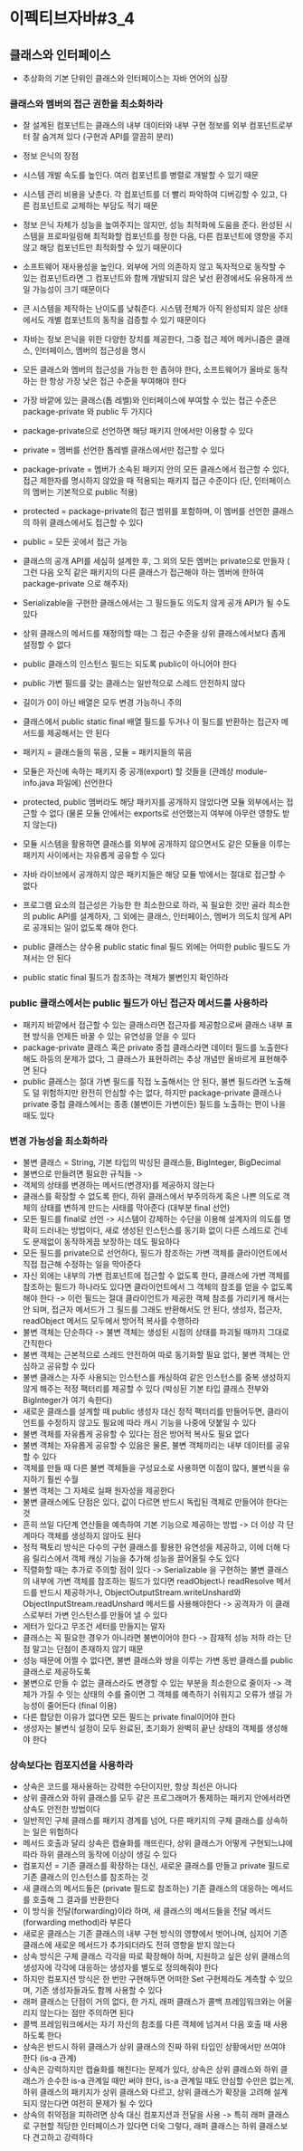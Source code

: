 # 이펙티브자바#3_4
## 클래스와 인터페이스
* 추상화의 기본 단위인 클래스와 인터페이스는 자바 언어의 심장

### 클래스와 멤버의 접근 권한을 최소화하라
* 잘 설계된 컴포넌트는 클래스의 내부 데이터와 내부 구현 정보를 외부 컴포넌트로부터 잘 숨겨져 있다 (구현과 API를 깔끔히 분리)

* 정보 은닉의 장점
* 시스템 개발 속도를 높인다. 여러 컴포넌트를 병렬로 개발할 수 있기 때문
* 시스템 관리 비용을 낮춘다. 각 컴포넌트를 더 빨리 파악하여 디버깅할 수 있고, 다른 컴포넌트로 교체하는 부담도 적기 때문
* 정보 은닉 자체가 성능을 높여주지는 않지만, 성능 최적화에 도움을 준다. 완성된 시스템을 프로파일링해 최적화할 컴포넌트를 정한 다음, 다른 컴포넌트에 영향을 주지 않고 해당 컴포넌트만 최적화할 수 있기 때문이다
* 소프트웨어 재사용성을 높인다. 외부에 거의 의존하지 않고 독자적으로 동작할 수 있는 컴포넌트라면 그 컴포넌트와 함께 개발되지 않은 낯선 환경에서도 유용하게 쓰일 가능성이 크기 때문이다
* 큰 시스템을 제작하는 난이도를 낮춰준다. 시스템 전체가 아직 완성되지 않은 상태에서도 개별 컴포넌트의 동작을 검증할 수 있기 때문이다

* 자바는 정보 은닉을 위한 다양한 장치를 제공한다, 그중 접근 제어 메커니즘은 클래스, 인터페이스, 멤버의 접근성을 명시
* 모든 클래스와 멤버의 접근성을 가능한 한 좁혀야 한다, 소프트웨어가 올바로 동작하는 한 항상 가장 낮은 접근 수준을 부여해야 한다
* 가장 바깥에 있는 클래스(톱 레벨)와 인터페이스에 부여할 수 있는 접근 수준은 package-private 와 public 두 가지다
* package-private으로 선언하면 해당 패키지 안에서만 이용할 수 있다
* private = 멤버를 선언한 톱레벨 클래스에서만 접근할 수 있다
* package-private = 멤버가 소속된 패키지 안의 모든 클래스에서 접근할 수 있다, 접근 제한자를 명시하지 않았을 때 적용되는 패키지 접근 수준이다 (단, 인터페이스의 멤버는 기본적으로 public 적용)
* protected = package-private의 접근 범위를 포함하며, 이 멤버를 선언한 클래스의 하위 클래스에서도 접근할 수 있다
* public = 모든 곳에서 접근 가능
* 클래스의 공개 API를 세심히 설계한 후, 그 외의 모든 멤버는 private으로 만들자 ( 그런 다음 오직 같은 패키지의 다른 클래스가 접근해야 하는 멤버에 한하여 package-private 으로 해주자)
* Serializable을 구현한 클래스에서는 그 필드들도 의도치 않게 공개 API가 될 수도 있다
* 상위 클래스의 메서드를 재정의할 때는 그 접근 수준을 상위 클래스에서보다 좁게 설정할 수 없다
* public 클래스의 인스턴스 필드는 되도록 public이 아니어야 한다
* public 가변 필드를 갖는 클래스는 일반적으로 스레드 안전하지 않다
* 길이가 0이 아닌 배열은 모두 변경 가능하니 주의
* 클래스에서 public static final 배열 필드를 두거나 이 필드를 반환하는 접근자 메서드를 제공해서는 안 된다
* 패키지 = 클래스들의 묶음 , 모듈 = 패키지들의 묶음
* 모듈은 자신에 속하는 패키지 중 공개(export) 할 것들을 (관례상 module-info.java 파일에) 선언한다
* protected, public 멤버라도 해당 패키지를 공개하지 않았다면 모듈 외부에서는 접근할 수 없다 (물론 모듈 안에서는 exports로 선언했는지 여부에 아무런 영향도 받지 않는다)
* 모듈 시스템을 활용하면 클래스를 외부에 공개하지 않으면서도 같은 모듈을 이루는 패키지 사이에서는 자유롭게 공유할 수 있다
* 자바 라이브에서 공개하지 않은 패키지들은 해당 모듈 밖에서는 절대로 접근할 수 없다

* 프로그램 요소의 접근성은 가능한 한 최소한으로 하라, 꼭 필요한 것만 골라 최소한의 public API를 설계하자, 그 외에는 클래스, 인터페이스, 멤버가 의도치 않게 API로 공개되는 일이 없도록 해야 한다.
* public 클래스는 상수용 public static final 필드 외에는 어떠한 public 필드도 가져서는 안 된다
* public static final 필드가 참조하는 객체가 불변인지 확인하라

### public 클래스에서는 public 필드가 아닌 접근자 메서드를 사용하라
* 패키지 바깥에서 접근할 수 있는 클래스라면 접근자를 제공함으로써 클래스 내부 표현 방식을 언제든 바꿀 수 있는 유연성을 얻을 수 있다
* package-private 클래스 혹은 private 중첩 클래스라면 데이터 필드를 노출한다 해도 하등의 문제가 없다, 그 클래스가 표현하려는 추상 개념만 올바르게 표현해주면 된다
* public 클래스는 절대 가변 필드를 직접 노출해서는 안 된다, 불변 필드라면 노출해도 덜 위험하지만 완전히 안심할 수는 없다, 하지만 package-private 클래스나 private 중첩 클래스에서는 종종 (불변이든 가변이든) 필드를 노출하는 편이 나을 때도 있다

### 변경 가능성을 최소화하라
* 불변 클래스 = String, 기본 타입의 박싱된 클래스들, BigInteger, BigDecimal
* 불변으로 만들려면 필요한 규칙들 ->
* 객체의 상태를 변경하는 메서드(변경자)를 제공하지 않는다
* 클래스를 확장할 수 없도록 한다, 하위 클래스에서 부주의하게 혹은 나쁜 의도로 객체의 상태를 변하게 만드는 사태를 막아준다 (대부분 final 선언)
* 모든 필드를 final로 선언 -> 시스템이 강제하는 수단을 이용해 설계자의 의도를 명확히 드러내는 방법이다, 새로 생성된 인스턴스를 동기화 없이 다른 스레드로 건네도 문제없이 동작하게끔 보장하는 데도 필요하다
* 모든 필드를 private으로 선언하다, 필드가 참조하는 가변 객체를 클라이언트에서 직접 접근해 수정하는 일을 막아준다
* 자신 외에는 내부의 가변 컴포넌트에 접근할 수 없도록 한다, 클래스에 가변 객체를 참조하는 필드가 하나라도 있다면 클라이언트에서 그 객체의 참조를 얻을 수 없도록 해야 한다 -> 이런 필드는 절대 클라이언트가 제공한 객체 참조를 가리키게 해서는 안 되며, 접근자 메서드가 그 필드를 그래도 반환해서도 안 된다, 생성자, 접근자, readObject 메서드 모두에서 방어적 복사를 수행하라
* 불변 객체는 단순하다 -> 불변 객체는 생성된 시점의 상태를 파괴될 때까지 그대로 간직한다
* 불변 객체는 근본적으로 스레드 안전하여 따로 동기화할 필요 없다, 불변 객체는 안심하고 공유할 수 있다
* 불변 클래스는 자주 사용되는 인스턴스를 캐싱하여 같은 인스턴스를 중복 생성하지 않게 해주는 적정 팩터리를 제공할 수 있다 (박싱된 기본 타입 클래스 전부와 BigInteger가 여기 속한다)
* 새로운 클래스를 설계할 때 public 생성자 대신 정적 팩터리를 만들어두면, 클라이언트를 수정하지 않고도 필요에 따라 캐시 기능을 나중에 덧붙일 수 있다
* 불변 객체를 자유롭게 공유할 수 있다는 점은 방어적 복사도 필요 없다
* 불변 객체는 자유롭게 공유할 수 있음은 물론, 불변 객체끼리는 내부 데이터를 공유 할 수 있다
* 객체를 만들 때 다른 불변 객체들을 구성요소로 사용하면 이점이 많다, 불변식을 유지하기 훨씬 수월
* 불변 객체는 그 자체로 실패 원자성을 제공한다
* 불변 클래스에도 단점은 있다, 값이 다르면 반드시 독립된 객체로 만들어야 한다는 것
* 흔히 쓰일 다단계 연산들을 예측하여 기본 기능으로 제공하는 방법 -> 더 이상 각 단계마다 객체를 생성하지 않아도 된다
* 정적 팩토리 방식은 다수의 구현 클래스를 활용한 유연성을 제공하고, 이에 더해 다음 릴리스에서 객체 캐싱 기능을 추가해 성능을 끌어올릴 수도 있다
* 직렬화할 때는 추가로 주의할 점이 있다 -> Serializable 을 구현하는 불변 클래스의 내부에 가변 객체를 참조하는 필드가 있다면 readObject나 readResolve 메서드를 반드시 제공하거나, ObjectOutputStream.writeUnshard와 ObjectInputStream.readUnshard 메서드를 사용해야한다 -> 공격자가 이 클래스로부터 가변 인스턴스를 만들어 낼 수 있다
* 게터가 있다고 무조건 세터를 만들지는 말자
* 클래스는 꼭 필요한 경우가 아니라면 불변이어야 한다 -> 잠재적 성능 저하 라는 단점 말고는 단점이 존재하지 않기 때문
* 성능 때문에 어쩔 수 없다면, 불변 클래스와 쌍을 이루는 가변 동반 클래스를 public 클래스로 제공하도록 
* 불변으로 만들 수 없는 클래스라도 변경할 수 있는 부분을 최소한으로 줄이자 -> 객체가 가질 수 잇는 상태의 수를 줄이면 그 객체를 예측하기 쉬워지고 오류가 생길 가능성이 줄어든다 (final 이용)
* 다른 합당한 이유가 없다면 모든 필드는 private final이어야 한다
* 생성자는 불변식 설정이 모두 완료된, 초기화가 완벽히 끝난 상태의 객체를 생성해야 한다

### 상속보다는 컴포지션을 사용하라
* 상속은 코드를 재사용하는 강력한 수단이지만, 항상 최선은 아니다 
* 상위 클래스와 하위 클래스를 모두 같은 프로그래머가 통제하는 패키지 안에서라면 상속도 안전한 방법이다
* 일반적인 구체 클래스를 패키지 경계를 넘어, 다른 패키지의 구체 클래스를 상속하는 일은 위험하다
* 메서드 호출과 달리 상속은 캡슐화를 깨뜨린다, 상위 클래스가 어떻게 구현되느냐에 따라 하위 클래스의 동작에 이상이 생길 수 있다
* 컴포지션 = 기존 클래스를 확장하는 대신, 새로운 클래스를 만들고 private 필드로 기존 클래스의 인스턴스를 참조하는 것
* 새 클래스의 메서드들은 (private 필드로 참조하는) 기존 클래스의 대응하는 메서드를 호출해 그 결과를 반환한다
* 이 방식을 전달(forwarding)이라 하며, 새 클래스의 메서드들을 전달 메서드(forwarding method)라 부른다
* 새로운 클래스는 기존 클래스의 내부 구현 방식의 영향에서 벗어나며, 심지어 기존 클래스에 새로운 메서드가 추가되더라도 전혀 영향을 받지 않는다
* 상속 방식은 구체 클래스 각각을 따로 확장해야 하며, 지원하고 싶은 상위 클래스의 생성자에 각각에 대응하는 생성자를 별도로 정의해줘야 한다
* 하지만 컴포지션 방식은 한 번만 구현해두면 어떠한 Set 구현체라도 계측할 수 있으며, 기존 생성자들과도 함께 사용할 수 있다
* 래퍼 클래스는 단점이 거의 없다, 한 가지, 래퍼 클래스가 콜백 프레임워크와는 어울리지 않는다는 점만 주의하면 된다
* 콜백 프레임워크에서는 자기 자신의 참조를 다른 객체에 넘겨서 다음 호출 때 사용하도록 한다
* 상속은 반드시 하위 클래스가 상위 클래스의 진짜 하위 타입인 상황에서만 쓰여야 한다 (is-a 관계)
* 상속은 강력하지만 캡슐화를 해친다는 문제가 있다, 상속은 상위 클래스와 하위 클래스가 순수한 is-a 관계일 때만 써야 한다, is-a 관계일 때도 안심할 수만은 없는게, 하위 클래스의 패키지가 상위 클래스와 다르고, 상위 클래스가 확장을 고려해 설계되지 않는다면 여전히 문제가 될 수 있다
* 상속의 취약점을 피하려면 상속 대신 컴포지션과 전달을 사용 -> 특히 래퍼 클래스로 구현할 적당한 인터페이스가 있다면 더욱 그렇다, 래퍼 클래스는 하위 클래스보다 견고하고 강력하다
